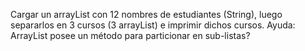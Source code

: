 Cargar un arrayList con 12 nombres de estudiantes (String), luego separarlos en 3 cursos (3 arrayList) e imprimir dichos cursos.
Ayuda: ArrayList posee un método para particionar en sub-listas?

